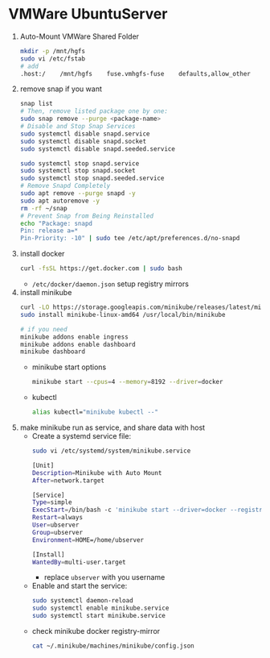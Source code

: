# VMWare UbuntuServer

1. Auto-Mount VMWare Shared Folder 
    ```bash
    mkdir -p /mnt/hgfs
    sudo vi /etc/fstab
    # add
    .host:/    /mnt/hgfs    fuse.vmhgfs-fuse    defaults,allow_other    0 0
    ```
2. remove snap if you want
    ```bash
    snap list
    # Then, remove listed package one by one:
    sudo snap remove --purge <package-name>
    # Disable and Stop Snap Services
    sudo systemctl disable snapd.service
    sudo systemctl disable snapd.socket
    sudo systemctl disable snapd.seeded.service

    sudo systemctl stop snapd.service
    sudo systemctl stop snapd.socket
    sudo systemctl stop snapd.seeded.service
    # Remove Snapd Completely
    sudo apt remove --purge snapd -y
    sudo apt autoremove -y
    rm -rf ~/snap
    # Prevent Snap from Being Reinstalled
    echo "Package: snapd
    Pin: release a=*
    Pin-Priority: -10" | sudo tee /etc/apt/preferences.d/no-snapd
    ```
3. install docker
    ```bash
    curl -fsSL https://get.docker.com | sudo bash
    ```
    - `/etc/docker/daemon.json` setup registry mirrors
4. install minikube
    ```bash
    curl -LO https://storage.googleapis.com/minikube/releases/latest/minikube-linux-amd64
    sudo install minikube-linux-amd64 /usr/local/bin/minikube
    ```
    ```bash
    # if you need
    minikube addons enable ingress
    minikube addons enable dashboard
    minikube dashboard
    ```
    - minikube start options
        ```bash
        minikube start --cpus=4 --memory=8192 --driver=docker
        ```
    - kubectl
        ```bash
        alias kubectl="minikube kubectl --"
      ```
5. make minikube run as service, and share data with host
    - Create a systemd service file:
        ```bash
        sudo vi /etc/systemd/system/minikube.service
        ```
        ```bash
        [Unit]
        Description=Minikube with Auto Mount
        After=network.target

        [Service]
        Type=simple
        ExecStart=/bin/bash -c 'minikube start --driver=docker --registry-mirror=https://docker.m.daocloud.io --registry-mirror=https://dockerproxy.com --registry-mirror=https://docker.nju.edu.cn --registry-mirror=https://docker.mirrors.ustc.edu.cn  && minikube mount /home/ubserver/data:/mnt/data'
        Restart=always
        User=ubserver
        Group=ubserver
        Environment=HOME=/home/ubserver

        [Install]
        WantedBy=multi-user.target
        ```
        - replace `ubserver` with you username
    - Enable and start the service:
        ```bash
        sudo systemctl daemon-reload
        sudo systemctl enable minikube.service
        sudo systemctl start minikube.service
        ```
    - check minikube docker registry-mirror
        ```bash
        cat ~/.minikube/machines/minikube/config.json 
        ```


